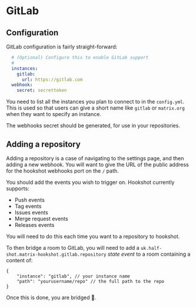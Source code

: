 # GitLab

## Configuration

GitLab configuration is fairly straight-forward:

```yaml
  # (Optional) Configure this to enable GitLab support
  #
  instances:
    gitlab:
      url: https://gitlab.com
  webhook:
    secret: secrettoken
```

You need to list all the instances you plan to connect to in the `config.yml`. This is
used so that users can give a short name like `gitlab` or `matrix.org` when they want
to specify an instance.

The webhooks secret should be generated, for use in your repositories.

## Adding a repository

Adding a repository is a case of navigating to the settings page, and then adding a new webhook.
You will want to give the URL of the public address for the hookshot webhooks port on the `/` path.

You should add the events you wish to trigger on. Hookshot currently supports:

- Push events
- Tag events
- Issues events
- Merge request events
- Releases events

You will need to do this each time you want to a repository to hookshot. 

To then bridge a room to GitLab, you will need to add a `uk.half-shot.matrix-hookshot.gitlab.repository`
 *state event* to a room containing a content of:

```json5
{
    "instance": "gitlab", // your instance name
    "path": "yourusername/repo" // the full path to the repo
}
```

Once this is done, you are bridged 🥳.
